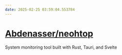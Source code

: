 ```yaml
---
date: 2025-02-25 03:59:04.553784
---
```


# [Abdenasser/neohtop](https://github.com/Abdenasser/neohtop)

System monitoring tool built with Rust, Tauri, and Svelte